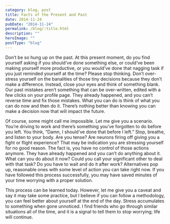 ```yaml
---
category: blog, post
title: Facts of the Present and Past
date: 2014-11-24
pubDate: "2014-11-24"
permalink: /blog/:title.html
description: ""
heroImage: ""
postType: "blog"
---
```


Don’t be so hung up on the past. At this present moment, do you find yourself asking if you should’ve done something else, or could’ve been making yourself more productive, or you would’ve done that nagging task if you just reminded yourself at the time? Please stop thinking. Don’t over-stress yourself on the banalities of those tiny decisions because they don’t make a difference. Instead, close your eyes and think of something blank. Our past mistakes aren’t something that can be over-written, edited with a few clicks on your profile page. They already happened, and you can’t reverse time and fix those mistakes. What you can do is think of what you can do now and then do it. There’s nothing better than knowing you can make a decision now that will impact the future.

Of course, some might call me impossible. Let me give you a scenario. You’re driving to work and there’s something you’ve forgotten to do before you left. You think, “Damn, I should’ve done that before I left.” Stop, breathe, and listen to your body. Are you tense? Are neurons firing off giving you a fight or flight experience? That may be indication you are stressing yourself for no good reason. The fact is, you have no control of those actions anymore. They have already happened and you can’t do anything about it. What can you do about it now? Could you call your significant other to deal with that task? Do you have to wait and do it after work? Alternatives pop up, reasonable ones with some level of action you can take right now. If you have followed this process successfully, you may have saved minutes of your time worrying with a proper solution.

This process can be learned today. However, let me give you a caveat and say it may take some practice, but I believe if you can follow a methodology, you can feel better about yourself at the end of the day. Stress accumulates to something when gone unnoticed. I find friends who go through similar situations all of the time, and it is a signal to tell them to stop worrying; life will continue.
